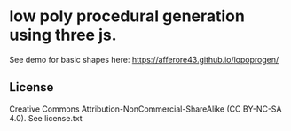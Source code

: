 # low poly procedural generation using three js. 

See demo for basic shapes here: https://afferore43.github.io/lopoprogen/

## License

Creative Commons Attribution-NonCommercial-ShareAlike (CC BY-NC-SA 4.0). See license.txt
